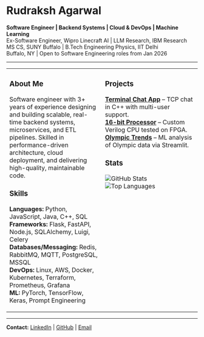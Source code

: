 # Rudraksh Agarwal

**Software Engineer | Backend Systems | Cloud & DevOps | Machine Learning**  
Ex-Software Engineer, Wipro Linecraft AI | LLM Research, IBM Research  
MS CS, SUNY Buffalo | B.Tech Engineering Physics, IIT Delhi  
Buffalo, NY | Open to Software Engineering roles from Jan 2026  

---

<table>
<tr>
<td width="50%" valign="top">

### About Me
Software engineer with 3+ years of experience designing and building scalable, real-time backend systems, microservices, and ETL pipelines. Skilled in performance-driven architecture, cloud deployment, and delivering high-quality, maintainable code.

### Skills
**Languages:** Python, JavaScript, Java, C++, SQL  
**Frameworks:** Flask, FastAPI, Node.js, SQLAlchemy, Luigi, Celery  
**Databases/Messaging:** Redis, RabbitMQ, MQTT, PostgreSQL, MSSQL  
**DevOps:** Linux, AWS, Docker, Kubernetes, Terraform, Prometheus, Grafana  
**ML:** PyTorch, TensorFlow, Keras, Prompt Engineering  

</td>
<td width="50%" valign="top">

### Projects
**[Terminal Chat App](https://github.com/rudraksh97/terminal-chat-application)** – TCP chat in C++ with multi-user support.  
**[16-bit Processor](https://github.com/rudraksh97/16BitProcessor)** – Custom Verilog CPU tested on FPGA.  
**[Olympic Trends](https://olympics-trends.streamlit.app/)** – ML analysis of Olympic data via Streamlit.

### Stats
![GitHub Stats](https://github-readme-stats.vercel.app/api?username=rudraksh97&show_icons=false&theme=default&hide_border=true&card_width=300)  
![Top Languages](https://github-readme-stats.vercel.app/api/top-langs/?username=rudraksh97&layout=compact&theme=default&hide_border=true&card_width=300)  

</td>
</tr>
</table>

---

**Contact:** [LinkedIn](https://www.linkedin.com/in/rudraksh97/) | [GitHub](https://github.com/rudraksh97) | [Email](mailto:rudraksh.agarwal97@gmail.com)  
